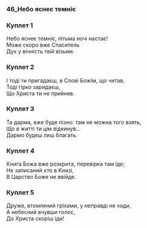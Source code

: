 ### 46_Небо яснеє темніє
### Куплет 1
Небо яснеє темніє, пітьма ночі настає! <br/>Може скоро вже Спаситель <br/>Дух у вічність твій візьме.
### Куплет 2
І тоді ти пригадаєш, в Слові Божім, що читав,<br/>Тоді гірко заридаєш,<br/>Що Христа ти не прийняв.
### Куплет 3
Та дарма, вже буде пізно: там не можна того взять, <br/>Що в житті ти цім відкинув... <br/>Дармо будеш лиш благать.
### Куплет 4
Книга Божа вже розкрита, перевірка там іде; <br/>Не записаний хто в Книзі, <br/>В Царство Боже не ввійде.
### Куплет 5
Друже, втомлений гріхами, у неправді не ходи, <br/>А небесний вчувши голос, <br/>До Христа скоріш іди!
